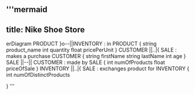 

'''mermaid
---
title: Nike Shoe Store
---
erDiagram
  PRODUCT }o--||INVENTORY : in
  PRODUCT {
    string product_name
    int quantity
    float pricePerUnit
  }
  CUSTOMER ||..|{ SALE : makes a purchase
  CUSTOMER {
    string firstName
    string lastName
    int age
  }
  SALE ||--|| CUSTOMER : made by
  SALE {
    int numOfProducts
    float priceOfSale
  }
  INVENTORY ||..|{ SALE : exchanges product for
  INVENTORY {
    int numOfDistinctProducts
    
  }
'''
